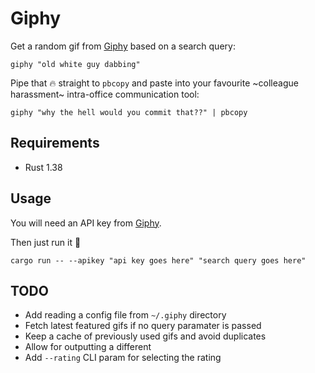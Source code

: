 # Giphy

Get a random gif from [Giphy](https://giphy.com/) based on a search query:

```shell
giphy "old white guy dabbing"
```

Pipe that 🔥 straight to `pbcopy` and paste into your favourite ~colleague harassment~ intra-office communication tool:

```shell
giphy "why the hell would you commit that??" | pbcopy
```

## Requirements

* Rust 1.38

## Usage

You will need an API key from [Giphy](https://developers.giphy.com/).

Then just run it 🤙

```shell
cargo run -- --apikey "api key goes here" "search query goes here"
```

## TODO

* Add reading a config file from `~/.giphy` directory
* Fetch latest featured gifs if no query paramater is passed
* Keep a cache of previously used gifs and avoid duplicates
* Allow for outputting a different
* Add `--rating` CLI param for selecting the rating
